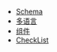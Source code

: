 * [Schema](zh-cn/Schema.md)
* [多语言](zh-cn/languages.md)
* [组件](zh-cn/controls.md)
* [CheckList](zh-cn/CheckList.md)

